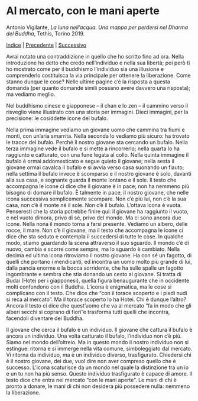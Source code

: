 # Al mercato, con le mani aperte

Antonio Vigilante, _La luna nell’acqua. Una mappa per perdersi nel Dharma del Buddha_, Tethis, Torino 2019.

[Indice](index.md) | [Precedente](il-gioco.md) | [Successivo](le-viscere-del-Buddha.md)


Avrai notato una contraddizione in quello che ho scritto fino ad ora. Nella introduzione ho detto che credo nell’individuo e nella sua libertà; poi però ti ho mostrato come per il buddhismo l’individuo sia una illusione e comprenderlo costituisca la via principale per ottenere la liberazione. Come stanno dunque le cose? Nelle ultime pagine c’è la risposta a questa domanda (per quanto domande simili possano avere davvero una risposta); ma vediamo meglio.

Nel buddhismo cinese e giapponese – il chan e lo zen – il cammino verso il risveglio viene illustrato con una storia per immagini. Dieci immagini, per la precisione: le cosiddette icone del bufalo.

Nella prima immagine vediamo un giovane uomo che cammina tra fiumi e monti, con un’aria smarrita. Nella seconda lo vediamo più sicuro: ha trovato le tracce del bufalo. Perché il nostro giovane sta cercando un bufalo. Nella terza immagine vede il bufalo e si mette a rincorrerlo; nella quarta lo ha raggiunto e catturato, con una fune legata al collo. Nella quinta immagine il bufalo è ormai addomesticato e segue quieto il giovane; nella sesta il giovane ormai cavalca il bufalo e si avvia verso casa suonando un flauto; nella settima il bufalo invece è scomparso e il nostro giovane è solo, davanti alla sua casa, e sognante guarda il monte lontano e il sole. Il testo che accompagna le icone ci dice che il giovane è in pace; non ha nemmeno più bisogno di domare il bufalo. È talmente in pace, il nostro giovane, che nelle icona successiva semplicemente scompare. Non c’è più lui, non c’è la sua casa, non c’è il monte né il sole. Non c’è il bufalo. L’ottava icona è vuota. Penseresti che la storia potrebbe finire qui: il giovane ha raggiunto il vuoto, e nel vuoto dimora, privo di sé, privo del mondo. Ma ci sono ancora due icone. Nella nona il mondo torna a farsi presente. Vediamo un albero, delle rocce, il mare. Non c’è il giovane, ma il testo che accompagna le icone ci dice che sta seduto e contempla il succedersi di tutte le cose. In qualche modo, stiamo guardando la scena attraverso il suo sguardo. Il mondo c’è di nuovo, cambia e scorre come sempre, ma lo sguardo è cambiato. Nella decima ed ultima icona ritroviamo il nostro giovane. Ha con sé un fagotto, di quelli che portano i mendicanti, ed incontra un uomo molto più grande di lui, dalla pancia enorme e la bocca sorridente, che ha sulle spalle un fagotto ingombrante e sembra che stia donando un cesto al giovane. Si tratta di Budai (Hotei per i giapponesi), quella figura benaugurante che in occidente molti confondono con il Buddha. L’icona è enigmatica, ma le cose si complicano con il testo. Che dice che “con il torace scoperto e i piedi nudi si reca al mercato”. Ma il torace scoperto lo ha Hotei. Chi è dunque l’altro? Ancora il testo ci dice che quest’uomo che va al mercato “fa in modo che gli alberi secchi si coprano di fiori”e trasforma tutti quelli che incontra, facendoli diventare dei Buddha.

Il giovane che cerca il bufalo è un individuo. Il giovane che cattura il bufalo è ancora un individuo. Una volta catturato il bufalo, l’individuo non c’è più. Siamo nel mondo dell’oltreio. Ma in questo mondo il nostro individuo non si estingue: ritorna e si immerge nella vita comune, simboleggiato dal mercato. Vi ritorna da individuo, ma è un individuo diverso, trasfigurato. Chiedersi chi è il nostro giovane, dei due, vuol dire non aver compreso quello che è successo. L’icona scaturisce da un mondo nel quale la distinzione tra un io e un tu non ha più senso. Questo individuo trasfigurato è capace di amore. Il testo dice che entra nel mercato “con le mani aperte”. Le mani di chi è pronto a donare, le mani di chi non desidera più possedere nulla: nemmeno la liberazione.

 
